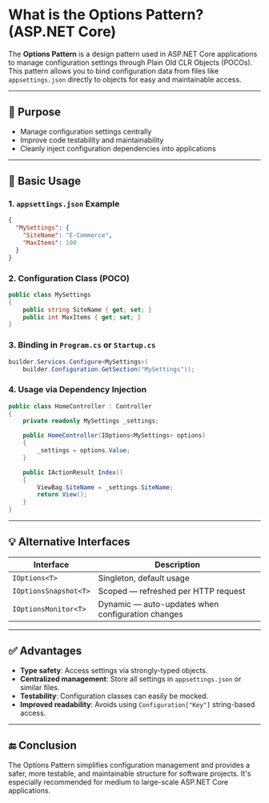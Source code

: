 
# What is the Options Pattern? (ASP.NET Core)

The **Options Pattern** is a design pattern used in ASP.NET Core applications to manage configuration settings through Plain Old CLR Objects (POCOs). This pattern allows you to bind configuration data from files like `appsettings.json` directly to objects for easy and maintainable access.

---

## 🎯 Purpose

- Manage configuration settings centrally
- Improve code testability and maintainability
- Cleanly inject configuration dependencies into applications

---

## 🧱 Basic Usage

### 1. `appsettings.json` Example

```json
{
  "MySettings": {
    "SiteName": "E-Commerce",
    "MaxItems": 100
  }
}
```

### 2. Configuration Class (POCO)

```csharp
public class MySettings
{
    public string SiteName { get; set; }
    public int MaxItems { get; set; }
}
```

### 3. Binding in `Program.cs` or `Startup.cs`

```csharp
builder.Services.Configure<MySettings>(
    builder.Configuration.GetSection("MySettings"));
```

### 4. Usage via Dependency Injection

```csharp
public class HomeController : Controller
{
    private readonly MySettings _settings;

    public HomeController(IOptions<MySettings> options)
    {
        _settings = options.Value;
    }

    public IActionResult Index()
    {
        ViewBag.SiteName = _settings.SiteName;
        return View();
    }
}
```

---

## 💡 Alternative Interfaces

| Interface               | Description |
|-------------------------|-------------|
| `IOptions<T>`           | Singleton, default usage |
| `IOptionsSnapshot<T>`   | Scoped — refreshed per HTTP request |
| `IOptionsMonitor<T>`    | Dynamic — auto-updates when configuration changes |

---

## ✅ Advantages

- **Type safety**: Access settings via strongly-typed objects.
- **Centralized management**: Store all settings in `appsettings.json` or similar files.
- **Testability**: Configuration classes can easily be mocked.
- **Improved readability**: Avoids using `Configuration["Key"]` string-based access.

---

## 🔚 Conclusion

The Options Pattern simplifies configuration management and provides a safer, more testable, and maintainable structure for software projects. It's especially recommended for medium to large-scale ASP.NET Core applications.
